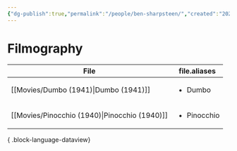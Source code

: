 ```yaml
---
{"dg-publish":true,"permalink":"/people/ben-sharpsteen/","created":"2024-06-20","updated":"2024-06-20"}
---
```



# Filmography

| File                                             | file.aliases                |
| ------------------------------------------------ | --------------------------- |
| [[Movies/Dumbo (1941)\|Dumbo (1941)]]         | <ul><li>Dumbo</li></ul>     |
| [[Movies/Pinocchio (1940)\|Pinocchio (1940)]] | <ul><li>Pinocchio</li></ul> |

{ .block-language-dataview}
